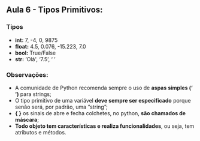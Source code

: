 ## **Aula 6 - Tipos Primitivos:**

### Tipos
- **int:** 7, -4, 0, 9875
- **float:** 4.5, 0.076, -15.223, 7.0
- **bool:** True/False
- **str:** ‘Olá', ‘7.5’, ‘ ’

### Observações:
    
- A comunidade de Python recomenda sempre o uso de **aspas simples (‘ ’)** para strings;
- O tipo primitivo de uma variável **deve sempre ser especificado** porque senão será, por padrão, uma “string”;
- **{ }** os sinais de abre e fecha colchetes, no python, **são chamados de máscara**;
- **Todo objeto tem características e realiza funcionalidades**, ou seja, tem atributos e métodos.